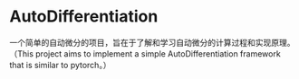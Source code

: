 # AutoDifferentiation
一个简单的自动微分的项目，旨在于了解和学习自动微分的计算过程和实现原理。
（This project aims to implement a simple AutoDifferentiation framework that is similar to pytorch。）
